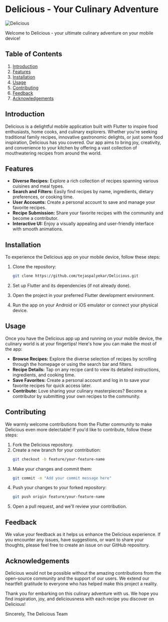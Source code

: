# Delicious - Your Culinary Adventure

![Delicious](https://github.com/tejaspalyekar/Delicious/blob/main/delicious_cover.jpg)

Welcome to Delicious - your ultimate culinary adventure on your mobile device!

## Table of Contents
1. [Introduction](#introduction)
2. [Features](#features)
3. [Installation](#installation)
4. [Usage](#usage)
5. [Contributing](#contributing)
6. [Feedback](#feedback)
7. [Acknowledgements](#acknowledgements)

## Introduction
Delicious is a delightful mobile application built with Flutter to inspire food enthusiasts, home cooks, and culinary explorers. Whether you're seeking traditional family recipes, innovative gastronomic delights, or just some food inspiration, Delicious has you covered. Our app aims to bring joy, creativity, and convenience to your kitchen by offering a vast collection of mouthwatering recipes from around the world.

## Features
- **Diverse Recipes:** Explore a rich collection of recipes spanning various cuisines and meal types.
- **Search and Filters:** Easily find recipes by name, ingredients, dietary preferences, or cooking time.
- **User Accounts:** Create a personal account to save and manage your favorite recipes.
- **Recipe Submission:** Share your favorite recipes with the community and become a contributor.
- **Interactive UI:** Enjoy a visually appealing and user-friendly interface with smooth animations.

## Installation
To experience the Delicious app on your mobile device, follow these steps:

1. Clone the repository:
   ```bash
   git clone https://github.com/tejaspalyekar/Delicious.git
   ```

2. Set up Flutter and its dependencies (if not already done).

3. Open the project in your preferred Flutter development environment.

4. Run the app on your Android or iOS emulator or connect your physical device.

## Usage
Once you have the Delicious app up and running on your mobile device, the culinary world is at your fingertips! Here's how you can make the most of the app:

- **Browse Recipes:** Explore the diverse selection of recipes by scrolling through the homepage or using the search bar and filters.
- **Recipe Details:** Tap on any recipe card to view its detailed instructions, ingredients, and cooking time.
- **Save Favorites:** Create a personal account and log in to save your favorite recipes for quick access later.
- **Contribute:** Love sharing your culinary masterpieces? Become a contributor by submitting your own recipes to the community.

## Contributing
We warmly welcome contributions from the Flutter community to make Delicious even more delectable! If you'd like to contribute, follow these steps:

1. Fork the Delicious repository.
2. Create a new branch for your contribution:
   ```bash
   git checkout -b feature/your-feature-name
   ```
3. Make your changes and commit them:
   ```bash
   git commit -m "Add your commit message here"
   ```
4. Push your changes to your forked repository:
   ```bash
   git push origin feature/your-feature-name
   ```
5. Open a pull request, and we'll review your contribution.

## Feedback
We value your feedback as it helps us enhance the Delicious experience. If you encounter any issues, have suggestions, or want to share your thoughts, please feel free to create an issue on our GitHub repository.

## Acknowledgements
Delicious would not be possible without the amazing contributions from the open-source community and the support of our users. We extend our heartfelt gratitude to everyone who has helped make this project a reality.

Thank you for embarking on this culinary adventure with us. We hope you find inspiration, joy, and deliciousness with each recipe you discover on Delicious!

Sincerely,
The Delicious Team


